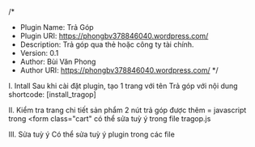 /*
* Plugin Name: Trả Góp
* Plugin URI: https://phongbv378846040.wordpress.com/
* Description: Trả góp qua thẻ hoặc công ty tài chính.
* Version: 0.1
* Author: Bùi Văn Phong
* Author URI: https://phongbv378846040.wordpress.com/
*/

I. Intall
Sau khi cài đặt plugin, tạo 1 trang với tên Trả góp với nội dung shortcode: [install_tragop]

II. Kiểm tra trang chi tiết sản phẩm
2 nút trả góp được thêm = javascript trong <form class="cart"
có thể sửa tuỳ ý trong file tragop.js

III. Sửa tuỳ ý
Có thể sửa tuỳ ý plugin trong các file
